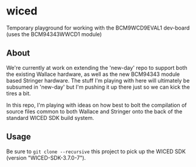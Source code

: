 # wiced
Temporary playground for working with the BCM9WCD9EVAL1 dev-board (uses the BCM94343WWCD1 module)

## About
We're currently at work on extending the 'new-day' repo to support both the
existing Wallace hardware, as well as the new BCM94343 module based
Stringer hardware. The stuff I'm playing with here will ultimately be
subsumed in 'new-day' but I'm pushing it up there just so we can kick the
tires a bit.

In this repo, I'm playing with ideas on how best to bolt the compilation of
source files common to both Wallace and Stringer onto the back of the
standard WICED SDK build system. 

## Usage 
Be sure to `git clone --recursive` this project to pick up the WICED SDK
(version "WICED-SDK-3.7.0-7").


